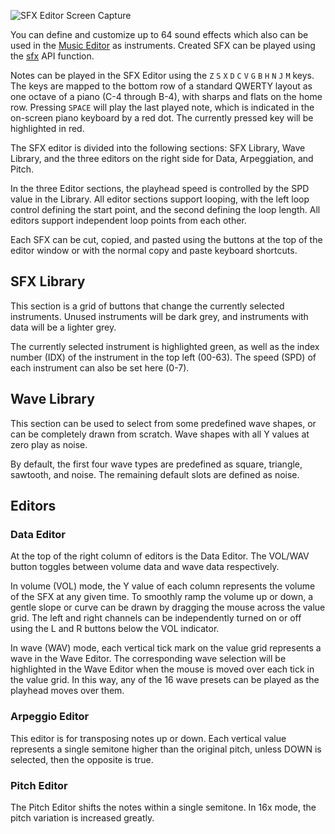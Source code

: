 ![SFX Editor Screen Capture](https://i.imgur.com/RzsmGRy.png)

You can define and customize up to 64 sound effects which also can be used in the [Music Editor](Music-Editor) as instruments. Created SFX can be played using the [sfx](sfx) API function.

Notes can be played in the SFX Editor using the `Z` `S` `X` `D` `C` `V` `G` `B` `H` `N` `J` `M` keys. The keys are mapped to the bottom row of a standard QWERTY layout as one octave of a piano (C-4 through B-4), with sharps and flats on the home row. Pressing `SPACE` will play the last played note, which is indicated in the on-screen piano keyboard by a red dot. The currently pressed key will be highlighted in red.

The SFX editor is divided into the following sections: SFX Library, Wave Library, and the three editors on the right side for Data, Arpeggiation, and Pitch.

In the three Editor sections, the playhead speed is controlled by the SPD value in the Library. All editor sections support looping, with the left loop control defining the start point, and the second defining the loop length. All editors support independent loop points from each other.

Each SFX can be cut, copied, and pasted using the buttons at the top of the editor window or with the normal copy and paste keyboard shortcuts.

## SFX Library

This section is a grid of buttons that change the currently selected instruments. Unused instruments will be dark grey, and instruments with data will be a lighter grey.

The currently selected instrument is highlighted green, as well as the index number (IDX) of the instrument in the top left (00-63). The speed (SPD) of each instrument can also be set here (0-7).

## Wave Library

This section can be used to select from some predefined wave shapes, or can be completely drawn from scratch. Wave shapes with all Y values at zero play as noise.

By default, the first four wave types are predefined as square, triangle, sawtooth, and noise. The remaining default slots are defined as noise.

## Editors
### Data Editor
At the top of the right column of editors is the Data Editor. The VOL/WAV button toggles between volume data and wave data respectively.

In volume (VOL) mode, the Y value of each column represents the volume of the SFX at any given time. To smoothly ramp the volume up or down, a gentle slope or curve can be drawn by dragging the mouse across the value grid. The left and right channels can be independently turned on or off using the L and R buttons below the VOL indicator.

In wave (WAV) mode, each vertical tick mark on the value grid represents a wave in the Wave Editor. The corresponding wave selection will be highlighted in the Wave Editor when the mouse is moved over each tick in the value grid. In this way, any of the 16 wave presets can be played as the playhead moves over them.

### Arpeggio Editor
This editor is for transposing notes up or down. Each vertical value represents a single semitone higher than the original pitch, unless DOWN is selected, then the opposite is true.

### Pitch Editor
The Pitch Editor shifts the notes within a single semitone. In 16x mode, the pitch variation is increased greatly.
